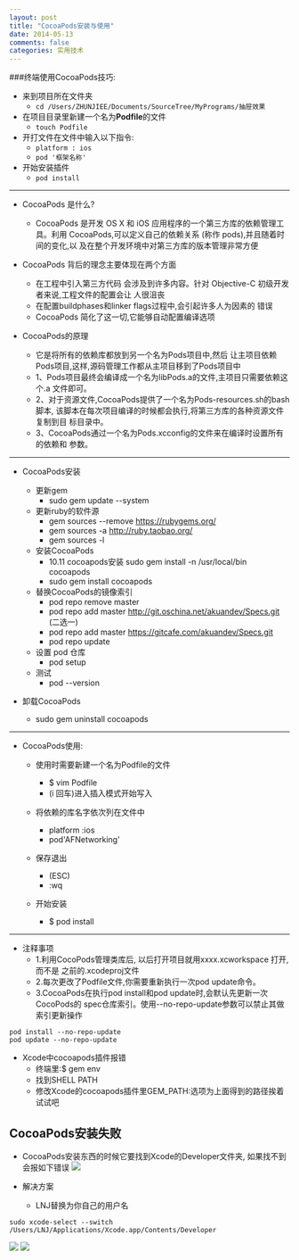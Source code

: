 ```yaml
---
layout: post
title: "CocoaPods安装与使用"
date: 2014-05-13
comments: false
categories: 实用技术
---
```


###终端使用CocoaPods技巧:

- 来到项目所在文件夹 
    - `cd /Users/ZHUNJIEE/Documents/SourceTree/MyPrograms/抽屉效果`
- 在项目目录里新建一个名为**Podfile**的文件
    - `touch Podfile`
- 开打文件在文件中输入以下指令:
    - `platform : ios`
    - `pod '框架名称'`
- 开始安装插件    
    - `pod install`

---
- CocoaPods 是什么?
    + CocoaPods 是开发 OS X 和 iOS 应用程序的一个第三方库的依赖管理工具。利用 CocoaPods,可以定义自己的依赖关系 (称作 pods),并且随着时间的变化,以 及在整个开发环境中对第三方库的版本管理非常方便

- CocoaPods 背后的理念主要体现在两个方面
    + 在工程中引入第三方代码 会涉及到许多内容。针对 Objective-C 初级开发者来说,工程文件的配置会让 人很沮丧
    + 在配置buildphases和linker flags过程中,会引起许多人为因素的 错误
    + CocoaPods 简化了这一切,它能够自动配置编译选项

- CocoaPods的原理
    + 它是将所有的依赖库都放到另一个名为Pods项目中,然后 让主项目依赖Pods项目,这样,源码管理工作都从主项目移到了Pods项目中
    + 1、Pods项目最终会编译成一个名为libPods.a的文件,主项目只需要依赖这个.a 文件即可。
    + 2、对于资源文件,CocoaPods提供了一个名为Pods-resources.sh的bash脚本, 该脚本在每次项目编译的时候都会执行,将第三方库的各种资源文件复制到目 标目录中。
    + 3、CocoaPods通过一个名为Pods.xcconfig的文件来在编译时设置所有的依赖和 参数。

---
- CocoaPods安装
    + 更新gem
        * sudo gem update --system
    + 更新ruby的软件源
        * gem sources --remove https://rubygems.org/
        * gem sources -a http://ruby.taobao.org/
        * gem sources -l
    + 安装CocoaPods
        * 10.11 cocoapods安装 sudo gem install -n /usr/local/bin cocoapods
        * sudo gem install cocoapods
    + 替换CocoaPods的镜像索引
        * pod repo remove master
        * pod repo add master http://git.oschina.net/akuandev/Specs.git  (二选一)
        *  pod repo add master https://gitcafe.com/akuandev/Specs.git
        * pod repo update
    + 设置 pod 仓库
        * pod setup
    + 测试
        * pod --version

- 卸载CocoaPods
    + sudo gem uninstall cocoapods

---
- CocoaPods使用:
    + 使用时需要新建一个名为Podfile的文件
        - $ vim Podfile
        - (i 回车)进入插入模式开始写入

    + 将依赖的库名字依次列在文件中
        * platform :ios
        * pod'AFNetworking' 
    + 保存退出
        - (ESC)
        - :wq
    + 开始安装
        - $ pod install 
---
- 注释事项
    + 1.利用CocoPods管理类库后, 以后打开项目就用xxxx.xcworkspace 打开,而不是 之前的.xcodeproj文件
    + 2.每次更改了Podfile文件,你需要重新执行一次pod update命令。
    + 3.CocoaPods在执行pod install和pod update时,会默认先更新一次CocoPods的 spec仓库索引。使用--no-repo-update参数可以禁止其做索引更新操作

```
pod install --no-repo-update
pod update --no-repo-update
```

- Xcode中cocoapods插件报错
    - 终端里:$ gem env
    - 找到SHELL PATH
    - 修改Xcode的cocoapods插件里GEM_PATH:选项为上面得到的路径挨着试试吧

## CocoaPods安装失败
- CocoaPods安装东西的时候它要找到Xcode的Developer文件夹, 如果找不到会报如下错误
![](https://dn-zhunjiee.qbox.me/Snip20150907_5.png)

- 解决方案
    + LNJ替换为你自己的用户名
```objc
sudo xcode-select --switch /Users/LNJ/Applications/Xcode.app/Contents/Developer
```

![](https://dn-zhunjiee.qbox.me/Snip20150907_6.png)
![](https://dn-zhunjiee.qbox.me/Snip20150907_7.png)
